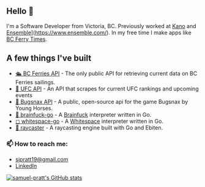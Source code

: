 <!--
**PeterlitsZo/PeterlitsZo** is a ✨ _special_ ✨ repository because its `README.md` (this file) appears on your GitHub profile.

Here are some ideas to get you started:

- 🔭 I’m currently working on ...
- 🌱 I’m currently learning ...
- 👯 I’m looking to collaborate on ...
- 🤔 I’m looking for help with ...
- 💬 Ask me about ...
- 📫 How to reach me: ...
- 😄 Pronouns: ... 
- ⚡ Fun fact: ...
-->

## Hello 👋

I'm a Software Developer from Victoria, BC. Previously worked at [Kano](https://www.kanoapps.com/) and [Ensemble]([https://www.kanoapps.com/)](https://www.ensemble.com/). In my free time I make apps like [BC Ferry Times](https://apps.apple.com/ca/app/id1615899209).

## A few things I've built

- [🛳 BC Ferries API](https://github.com/samuel-pratt/bc-ferries-api) - The only public API for retrieving current data on BC Ferries sailings.
- [🥊 UFC API](https://github.com/samuel-pratt/ufc-api) - An API that scrapes for current UFC rankings and upcoming events
- [🐛 Bugsnax API](https://github.com/samuel-pratt/bugsnax-api) - A public, open-source api for the game Bugsnax by Young Horses.
- [🧠 brainfuck-go](https://github.com/samuel-pratt/brainfuck-go) - A [Brainfuck](https://en.wikipedia.org/wiki/Brainfuck) interpreter written in Go.
- [◻ whitespace-go](https://github.com/samuel-pratt/whitespace-go) - A [Whitespace](https://en.wikipedia.org/wiki/Whitespace_(programming_language)) interpreter written in Go.
- [🔦 raycaster](https://github.com/samuel-pratt/raycaster) - A raycasting engine built with Go and Ebiten.

### 📫 How to reach me: 
- sjpratt19@gmail.com
- [LinkedIn](https://www.linkedin.com/in/sam-pratt-7045401b6/)

[![samuel-pratt's GitHub stats](https://github-readme-stats.vercel.app/api?username=samuel-pratt)](https://github.com/anuraghazra/github-readme-stats)

